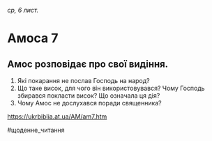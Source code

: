 
_ср, 6 лист._

# Амоса 7

## Амос розповідає про свої видіння.
1. Які покарання не послав Господь на народ?
2. Що таке висок, для чого він використовувався? Чому Господь збирався покласти висок? Що означала ця дія?
3. Чому Амос не дослухався поради священника?

https://ukrbiblia.at.ua/AM/am7.htm 

#щоденне_читання
